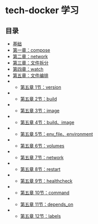 # tech-docker 学习

## 目录

-  [基础](0.基础.md)
-  [第一章：compose](1.compose.md)
-  [第二章：network](2.network.md)
-  [第三章：文件拆分](3.文件拆分.md)
-  [第四章：watch](4.watch.md)
-  [第五章：文件编排](5.文件编排.md)
- -  [第五章 1节：version](./5.文件编排/1.version.md)
- -  [第五章 2节：build](./5.文件编排/2.build.md)
- -  [第五章 3节：image](./5.文件编排/3.image.md)
- -  [第五章 4节：build、image](./5.文件编排/4.build、image.md)
- -  [第五章 5节：env_file、environment](./5.文件编排/5.env_file、environment.md)
- -  [第五章 6节：volumes](./5.文件编排/6.volumes.md)
- -  [第五章 7节：network](./5.文件编排/7.network.md)
- -  [第五章 8节：restart](./5.文件编排/8.restart.md)
- -  [第五章 9节：healthcheck](./5.文件编排/9.healthcheck.md)
- -  [第五章 10节：command](./5.文件编排/10.command.md)
- -  [第五章 11节：depends_on](./5.文件编排/11.depends_on.md)
- -  [第五章 12节：labels](./5.文件编排/12.labels.md)